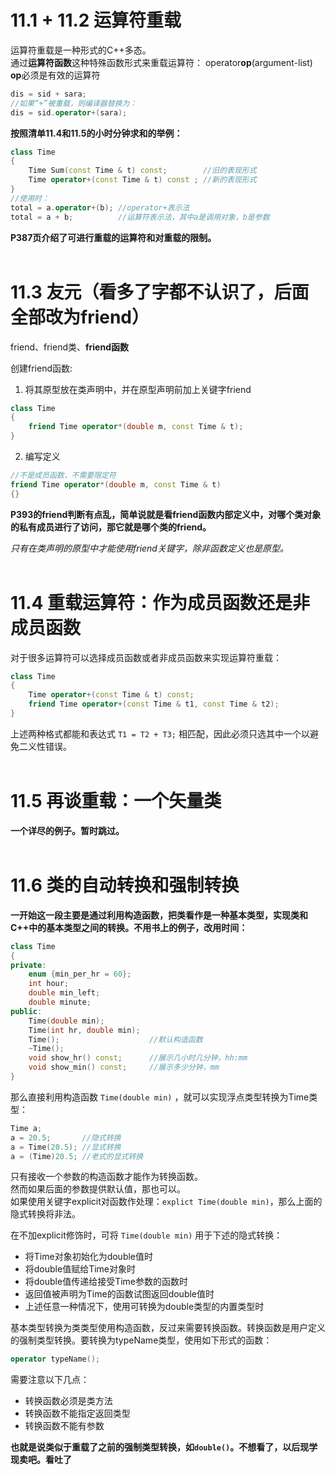 # 11.1 + 11.2 运算符重载
运算符重载是一种形式的C++多态。  
通过**运算符函数**这种特殊函数形式来重载运算符：
operator**op**(argument-list)  
**op**必须是有效的运算符  
```c++
dis = sid + sara;
//如果“+”被重载，则编译器替换为：
dis = sid.operator+(sara);
```

**按照清单11.4和11.5的小时分钟求和的举例：**
```c++
class Time 
{
    Time Sum(const Time & t) const;        //旧的表现形式
    Time operator+(const Time & t) const ; //新的表现形式
}
//使用时：
total = a.operator+(b); //operator+表示法
total = a + b;          //运算符表示法，其中a是调用对象，b是参数
```

**P387页介绍了可进行重载的运算符和对重载的限制。**
<br><br>

# 11.3 友元（看多了字都不认识了，后面全部改为friend）
friend、friend类、**friend函数**

创建friend函数:  
1. 将其原型放在类声明中，并在原型声明前加上关键字friend  
```c++
class Time
{
    friend Time operator*(double m, const Time & t);
}
```
2. 编写定义  
```c++
//不是成员函数，不需要限定符
friend Time operator*(double m, const Time & t)
{}
```
**P393的friend判断有点乱，简单说就是看friend函数内部定义中，对哪个类对象的私有成员进行了访问，那它就是哪个类的friend。**

*只有在类声明的原型中才能使用friend关键字，除非函数定义也是原型。*
<br><br>

# 11.4 重载运算符：作为成员函数还是非成员函数
对于很多运算符可以选择成员函数或者非成员函数来实现运算符重载：  
```c++
class Time
{
    Time operator+(const Time & t) const;
    friend Time operator+(const Time & t1, const Time & t2);
}
```
上述两种格式都能和表达式 `T1 = T2 + T3;` 相匹配，因此必须只选其中一个以避免二义性错误。
<br><br>

# 11.5 再谈重载：一个矢量类
**一个详尽的例子。暂时跳过。**
<br><br>

# 11.6 类的自动转换和强制转换
**一开始这一段主要是通过利用构造函数，把类看作是一种基本类型，实现类和C++中的基本类型之间的转换。不用书上的例子，改用时间：**  
```c++
class Time
{
private:
    enum {min_per_hr = 60};
    int hour;
    double min_left;
    double minute;
public:
    Time(double min);
    Time(int hr, double min);
    Time();                    //默认构造函数
    ~Time();
    void show_hr() const;      //展示几小时几分钟，hh:mm
    void show_min() const;     //展示多少分钟，mm
}
```
那么直接利用构造函数 `Time(double min)` ，就可以实现浮点类型转换为Time类型：  
```c++
Time a;
a = 20.5;       //隐式转换
a = Time(20.5); //显式转换
a = (Time)20.5; //老式的显式转换
```
只有接收一个参数的构造函数才能作为转换函数。  
然而如果后面的参数提供默认值，那也可以。  
如果使用关键字explicit对函数作处理：`explict Time(double min)`，那么上面的隐式转换将非法。

在不加explicit修饰时，可将 `Time(double min)` 用于下述的隐式转换：  
- 将Time对象初始化为double值时
- 将double值赋给Time对象时
- 将double值传递给接受Time参数的函数时
- 返回值被声明为Time的函数试图返回double值时
- 上述任意一种情况下，使用可转换为double类型的内置类型时

基本类型转换为类类型使用构造函数，反过来需要转换函数。转换函数是用户定义的强制类型转换。要转换为typeName类型，使用如下形式的函数：  
```c++
operator typeName();
```
需要注意以下几点：
- 转换函数必须是类方法
- 转换函数不能指定返回类型
- 转换函数不能有参数

**也就是说类似于重载了之前的强制类型转换，如`double()`。不想看了，以后现学现卖吧。看吐了**